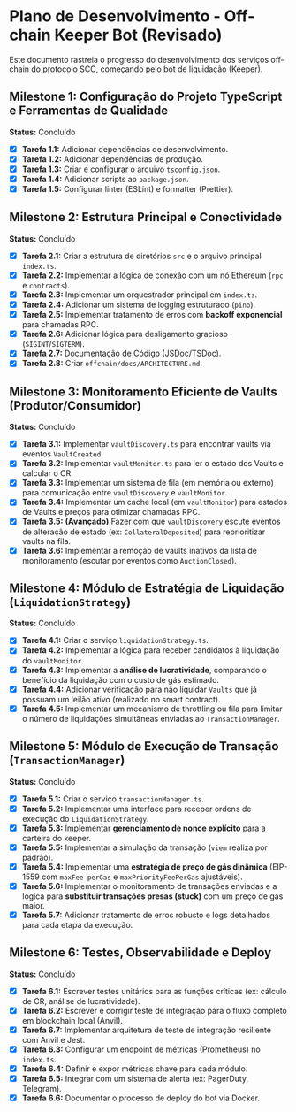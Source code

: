# Plano de Desenvolvimento - Off-chain Keeper Bot (Revisado)

Este documento rastreia o progresso do desenvolvimento dos serviços off-chain do protocolo SCC, começando pelo bot de liquidação (Keeper).

## Milestone 1: Configuração do Projeto TypeScript e Ferramentas de Qualidade

**Status:** Concluído

-   [x] **Tarefa 1.1:** Adicionar dependências de desenvolvimento.
-   [x] **Tarefa 1.2:** Adicionar dependências de produção.
-   [x] **Tarefa 1.3:** Criar e configurar o arquivo `tsconfig.json`.
-   [x] **Tarefa 1.4:** Adicionar scripts ao `package.json`.
-   [x] **Tarefa 1.5:** Configurar linter (ESLint) e formatter (Prettier).

## Milestone 2: Estrutura Principal e Conectividade

**Status:** Concluído

-   [x] **Tarefa 2.1:** Criar a estrutura de diretórios `src` e o arquivo principal `index.ts`.
-   [x] **Tarefa 2.2:** Implementar a lógica de conexão com um nó Ethereum (`rpc` e `contracts`).
-   [x] **Tarefa 2.3:** Implementar um orquestrador principal em `index.ts`.
-   [x] **Tarefa 2.4:** Adicionar um sistema de logging estruturado (`pino`).
-   [x] **Tarefa 2.5:** Implementar tratamento de erros com **backoff exponencial** para chamadas RPC.
-   [x] **Tarefa 2.6:** Adicionar lógica para desligamento gracioso (`SIGINT`/`SIGTERM`).
-   [x] **Tarefa 2.7:** Documentação de Código (JSDoc/TSDoc).
-   [x] **Tarefa 2.8:** Criar `offchain/docs/ARCHITECTURE.md`.

## Milestone 3: Monitoramento Eficiente de Vaults (Produtor/Consumidor)

**Status:** Concluído

-   [x] **Tarefa 3.1:** Implementar `vaultDiscovery.ts` para encontrar vaults via eventos `VaultCreated`.
-   [x] **Tarefa 3.2:** Implementar `vaultMonitor.ts` para ler o estado dos Vaults e calcular o CR.
-   [x] **Tarefa 3.3:** Implementar um sistema de fila (em memória ou externo) para comunicação entre `vaultDiscovery` e `vaultMonitor`.
-   [x] **Tarefa 3.4:** Implementar um cache local (em `vaultMonitor`) para estados de Vaults e preços para otimizar chamadas RPC.
-   [x] **Tarefa 3.5:** **(Avançado)** Fazer com que `vaultDiscovery` escute eventos de alteração de estado (ex: `CollateralDeposited`) para reprioritizar vaults na fila.
-   [x] **Tarefa 3.6:** Implementar a remoção de vaults inativos da lista de monitoramento (escutar por eventos como `AuctionClosed`).

## Milestone 4: Módulo de Estratégia de Liquidação (`LiquidationStrategy`)

**Status:** Concluído

-   [x] **Tarefa 4.1:** Criar o serviço `liquidationStrategy.ts`.
-   [x] **Tarefa 4.2:** Implementar a lógica para receber candidatos à liquidação do `vaultMonitor`.
-   [x] **Tarefa 4.3:** Implementar a **análise de lucratividade**, comparando o benefício da liquidação com o custo de gás estimado.
-   [x] **Tarefa 4.4:** Adicionar verificação para não liquidar `Vaults` que já possuam um leilão ativo (realizado no smart contract).
-   [x] **Tarefa 4.5:** Implementar um mecanismo de throttling ou fila para limitar o número de liquidações simultâneas enviadas ao `TransactionManager`.

## Milestone 5: Módulo de Execução de Transação (`TransactionManager`)

**Status:** Concluído

-   [x] **Tarefa 5.1:** Criar o serviço `transactionManager.ts`.
-   [x] **Tarefa 5.2:** Implementar uma interface para receber ordens de execução do `LiquidationStrategy`.
-   [x] **Tarefa 5.3:** Implementar **gerenciamento de nonce explícito** para a carteira do keeper.
-   [x] **Tarefa 5.5:** Implementar a simulação da transação (`viem` realiza por padrão).
-   [x] **Tarefa 5.4:** Implementar uma **estratégia de preço de gás dinâmica** (EIP-1559 com `maxFee perGas` e `maxPriorityFeePerGas` ajustáveis).
-   [x] **Tarefa 5.6:** Implementar o monitoramento de transações enviadas e a lógica para **substituir transações presas (stuck)** com um preço de gás maior.
-   [x] **Tarefa 5.7:** Adicionar tratamento de erros robusto e logs detalhados para cada etapa da execução.

## Milestone 6: Testes, Observabilidade e Deploy

**Status:** Concluído

-   [x] **Tarefa 6.1:** Escrever testes unitários para as funções críticas (ex: cálculo de CR, análise de lucratividade).
-   [x] **Tarefa 6.2:** Escrever e corrigir teste de integração para o fluxo completo em blockchain local (Anvil).
-   [x] **Tarefa 6.7:** Implementar arquitetura de teste de integração resiliente com Anvil e Jest.
-   [x] **Tarefa 6.3:** Configurar um endpoint de métricas (Prometheus) no `index.ts`.
-   [x] **Tarefa 6.4:** Definir e expor métricas chave para cada módulo.
-   [x] **Tarefa 6.5:** Integrar com um sistema de alerta (ex: PagerDuty, Telegram).
-   [x] **Tarefa 6.6:** Documentar o processo de deploy do bot via Docker.